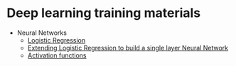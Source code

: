 # Deep learning training materials 

- Neural Networks 
  - [Logistic Regression](https://github.com/Kredoai/Deep-Learning-Training/tree/master/Neural%20Networks/Logistic_Regression)
  - [Extending Logistic Regression to build a single layer Neural Network](https://github.com/Kredoai/Deep-Learning-Training/tree/master/Neural%20Networks/Neural%20Net%20One%20Hidden%20Layer)
  - [Activation functions](https://github.com/Kredoai/Deep-Learning-Training/tree/master/Neural%20Networks/Activation)
